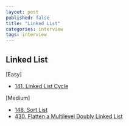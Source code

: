 ```yaml
---
layout: post
published: false
title: "Linked List"
categories: interview
tags: interview 
---
```


## Linked List


[Easy]
- [141. Linked List Cycle](https://leetcode.com/problems/linked-list-cycle/)

[Medium]
- [148. Sort List](https://leetcode.com/problems/sort-list/)
- [430. Flatten a Multilevel Doubly Linked List](https://leetcode.com/problems/flatten-a-multilevel-doubly-linked-list/)